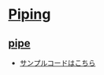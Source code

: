 # [Piping](https://rxjs.dev/guide/operators#piping)

## [pipe](https://rxjs.dev/api/index/function/pipe)

- [サンプルコードはこちら](././sample-pipe.md)
